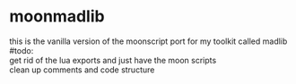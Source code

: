 # moonmadlib  
this is the vanilla version of the moonscript port for my toolkit called madlib  
#todo:  
get rid of the lua exports and just have the moon scripts  
clean up comments and code structure  
